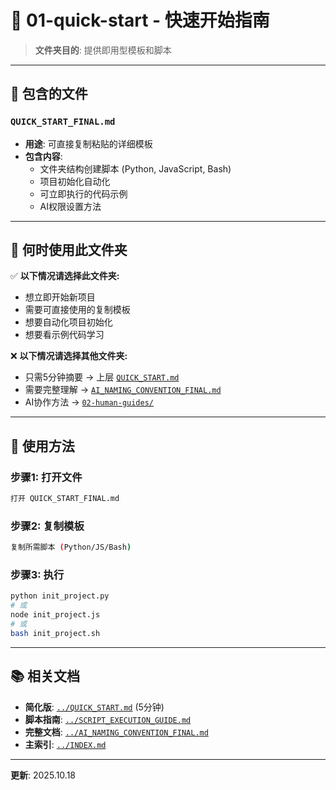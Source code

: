 # 📁 01-quick-start - 快速开始指南

> **文件夹目的**: 提供即用型模板和脚本

---

## 📄 包含的文件

### `QUICK_START_FINAL.md`
- **用途**: 可直接复制粘贴的详细模板
- **包含内容**:
  - 文件夹结构创建脚本 (Python, JavaScript, Bash)
  - 项目初始化自动化
  - 可立即执行的代码示例
  - AI权限设置方法

---

## 🎯 何时使用此文件夹

✅ **以下情况请选择此文件夹:**
- 想立即开始新项目
- 需要可直接使用的复制模板
- 想要自动化项目初始化
- 想要看示例代码学习

❌ **以下情况请选择其他文件夹:**
- 只需5分钟摘要 → 上层 [`QUICK_START.md`](../QUICK_START.md)
- 需要完整理解 → [`AI_NAMING_CONVENTION_FINAL.md`](../AI_NAMING_CONVENTION_FINAL.md)
- AI协作方法 → [`02-human-guides/`](../02-human-guides/)

---

## 🚀 使用方法

### 步骤1: 打开文件
```bash
打开 QUICK_START_FINAL.md
```

### 步骤2: 复制模板
```bash
复制所需脚本 (Python/JS/Bash)
```

### 步骤3: 执行
```bash
python init_project.py
# 或
node init_project.js
# 或
bash init_project.sh
```

---

## 📚 相关文档

- **简化版**: [`../QUICK_START.md`](../QUICK_START.md) (5分钟)
- **脚本指南**: [`../SCRIPT_EXECUTION_GUIDE.md`](../SCRIPT_EXECUTION_GUIDE.md)
- **完整文档**: [`../AI_NAMING_CONVENTION_FINAL.md`](../AI_NAMING_CONVENTION_FINAL.md)
- **主索引**: [`../INDEX.md`](../INDEX.md)

---

**更新**: 2025.10.18
